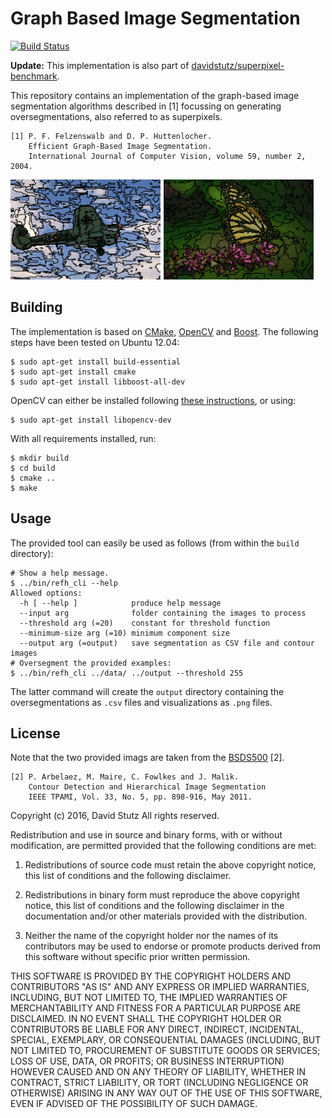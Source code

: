 # Graph Based Image Segmentation

[![Build Status](https://travis-ci.org/davidstutz/graph-based-image-segmentation.svg?branch=master)](https://travis-ci.org/davidstutz/graph-based-image-segmentation)

**Update:** This implementation is also part of [davidstutz/superpixel-benchmark](https://github.com/davidstutz/superpixel-benchmark).

This repository contains an implementation of the graph-based image segmentation algorithms described in [1] focussing on generating oversegmentations, also referred to as superpixels.

    [1] P. F. Felzenswalb and D. P. Huttenlocher.
        Efficient Graph-Based Image Segmentation.
        International Journal of Computer Vision, volume 59, number 2, 2004.

![Example: several oversegmentations.](screenshot.png?raw=true "Example: several oversegmentations.")

## Building

The implementation is based on [CMake](https://cmake.org/), [OpenCV](http://opencv.org/) and [Boost](http://www.boost.org/). The following steps have been tested on Ubuntu 12.04:

    $ sudo apt-get install build-essential
    $ sudo apt-get install cmake
    $ sudo apt-get install libboost-all-dev

OpenCV can either be installed following [these instructions](http://docs.opencv.org/2.4/doc/tutorials/introduction/linux_install/linux_install.html#linux-installation), or using:

    $ sudo apt-get install libopencv-dev

With all requirements installed, run:

    $ mkdir build
    $ cd build
    $ cmake ..
    $ make

## Usage

The provided tool can easily be used as follows (from within the `build` directory):

    # Show a help message.
    $ ../bin/refh_cli --help
    Allowed options:
      -h [ --help ]            produce help message
      --input arg              folder containing the images to process
      --threshold arg (=20)    constant for threshold function
      --minimum-size arg (=10) minimum component size
      --output arg (=output)   save segmentation as CSV file and contour images
    # Oversegment the provided examples:
    $ ../bin/refh_cli ../data/ ../output --threshold 255

The latter command will create the `output` directory containing the oversegmentations as `.csv` files and visualizations as `.png` files.

## License

Note that the two provided imags are taken from the [BSDS500](https://www2.eecs.berkeley.edu/Research/Projects/CS/vision/grouping/resources.html) [2].

    [2] P. Arbelaez, M. Maire, C. Fowlkes and J. Malik.
        Contour Detection and Hierarchical Image Segmentation
        IEEE TPAMI, Vol. 33, No. 5, pp. 898-916, May 2011.

Copyright (c) 2016, David Stutz
All rights reserved.

Redistribution and use in source and binary forms, with or without modification, are permitted provided that the following conditions are met:

1. Redistributions of source code must retain the above copyright notice, this list of conditions and the following disclaimer.

2. Redistributions in binary form must reproduce the above copyright notice, this list of conditions and the following disclaimer in the documentation and/or other materials provided with the distribution.

3. Neither the name of the copyright holder nor the names of its contributors may be used to endorse or promote products derived from this software without specific prior written permission.

THIS SOFTWARE IS PROVIDED BY THE COPYRIGHT HOLDERS AND CONTRIBUTORS "AS IS" AND ANY EXPRESS OR IMPLIED WARRANTIES, INCLUDING, BUT NOT LIMITED TO, THE IMPLIED WARRANTIES OF MERCHANTABILITY AND FITNESS FOR A PARTICULAR PURPOSE ARE DISCLAIMED. IN NO EVENT SHALL THE COPYRIGHT HOLDER OR CONTRIBUTORS BE LIABLE FOR ANY DIRECT, INDIRECT, INCIDENTAL, SPECIAL, EXEMPLARY, OR CONSEQUENTIAL DAMAGES (INCLUDING, BUT NOT LIMITED TO, PROCUREMENT OF SUBSTITUTE GOODS OR SERVICES; LOSS OF USE, DATA, OR PROFITS; OR BUSINESS INTERRUPTION) HOWEVER CAUSED AND ON ANY THEORY OF LIABILITY, WHETHER IN CONTRACT, STRICT LIABILITY, OR TORT (INCLUDING NEGLIGENCE OR OTHERWISE) ARISING IN ANY WAY OUT OF THE USE OF THIS SOFTWARE, EVEN IF ADVISED OF THE POSSIBILITY OF SUCH DAMAGE.
